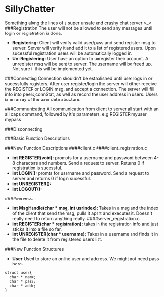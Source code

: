 # SillyChatter
Something along the lines of a super unsafe and crashy chat server >_&lt;
###Registration
The user will not be allowed to send any messages until login or registration is done. 
- **Registering:** Client will verify valid user/pass and send register msg to server. Server will verify it and add it to a list of registered users. Upon sucessful registration users will be automatically logged in.
- **Un-Registering:** User have an option to unregister their account. A unregister msg will be sent to server. The username will be freed up. Not sure if this will be implemented yet.

###Connecting
Connection shouldn't be established until user logs in or sucessfully registers. After user register/login the server will either receive the REGISTER or LOGIN msg, and accept a connection. The server will fill info into peers,connStat, as well as record the user address in users. Users is an array of the user data structure.

###Communicating
All communication from client to server all start with an all caps command, followed by it's parameters.
e.g REGISTER myuser mypass

###Disconnecting


###Basic Function Descriptions


###New Function Descriptions
####client.c
####client_registration.c
- **int REGISTER(void):** prompts for a username and password between 4-8 characters and numbers. Send a request to server. Returns 0 if registration is sucessful. 
- **int LOGIN():** promts for username and password. Send a request to server and returns 0 if login sucessful.
- **int UNREGISTER():**
- **int LOGOUT():**

####server.c
- **int MsgHandle(char * msg, int usrIndex):** Takes in a msg and the index of the client that send the msg, pulls it apart and executes it. Doesn't really need to return anything really.
####server_registration.c
- **int REGISTER(char * registration):** takes in the registration info and just sticks it into a file so far.
- **int UNREGISTER(char * username):** Takes in a username and finds it in the file to delete it from registered users list.


###New Function Structures
- **User** Used to store an online user and address. We might not need pass here.
```
struct user{
  char * name;
  char * pass;
  char * addr;
}
```
